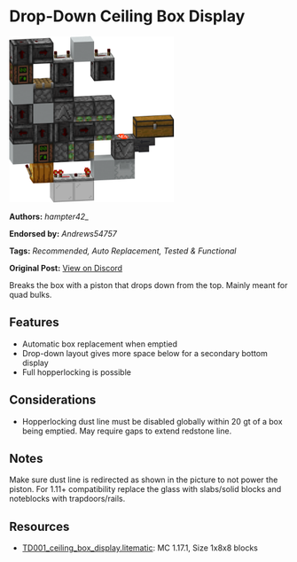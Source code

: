 # Drop-Down Ceiling Box Display
<img alt="Ceiling_Box_Display.png" src="images/Ceiling_Box_Display.png?raw=1" height="300px">

**Authors:** *hampter42_*

**Endorsed by:** *Andrews54757*

**Tags:** *Recommended, Auto Replacement, Tested & Functional*

**Original Post:** [View on Discord](https://discord.com/channels/1375556143186837695/1388178000444395610)

Breaks the box with a piston that drops down from the top. Mainly meant for quad bulks.

## Features
- Automatic box replacement when emptied
- Drop-down layout gives more space below for a secondary bottom display
- Full hopperlocking is possible

## Considerations
- Hopperlocking dust line must be disabled globally within 20 gt of a box being emptied.  May require gaps to extend redstone line.

## Notes
Make sure dust line is redirected as shown in the picture to not power the piston. For 1.11+ compatibility replace the glass with slabs/solid blocks and noteblocks with trapdoors/rails.

## Resources
- [TD001_ceiling_box_display.litematic](attachments/TD001_ceiling_box_display.litematic): MC 1.17.1, Size 1x8x8 blocks
